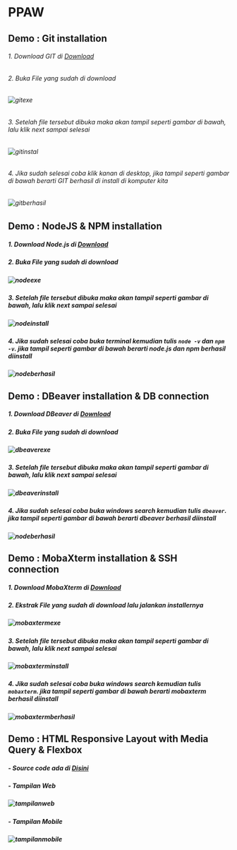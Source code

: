 # PPAW

## Demo : Git installation

###### 1. Download GIT di [Download](https://git-scm.com/downloads)
###### 2. Buka File yang sudah di download 
###### ![gitexe](https://github.com/DwiBagiaSantosa/PPAW/blob/main/img/downloadan%20git.png)
###### 3. Setelah file tersebut dibuka maka akan tampil seperti gambar di bawah, lalu klik next sampai selesai
###### ![gitinstal](https://github.com/DwiBagiaSantosa/PPAW/blob/main/img/installgit.png)
###### 4. Jika sudah selesai coba klik kanan di desktop, jika tampil seperti gambar di bawah berarti GIT berhasil di install di komputer kita
###### ![gitberhasil](https://github.com/DwiBagiaSantosa/PPAW/blob/main/img/gitberhasil.png)

##

## Demo : NodeJS & NPM installation

##### 1. Download Node.js di [Download](https://nodejs.org/en/download/)
##### 2. Buka File yang sudah di download
##### ![nodeexe](https://github.com/DwiBagiaSantosa/PPAW/blob/main/img/nodeinstall.png)
##### 3. Setelah file tersebut dibuka maka akan tampil seperti gambar di bawah, lalu klik next sampai selesai
##### ![nodeinstall](https://github.com/DwiBagiaSantosa/PPAW/blob/main/img/nodeinstalling.png)
##### 4. Jika sudah selesai coba buka terminal kemudian tulis `node -v` dan `npm -v`. jika tampil seperti gambar di bawah berarti node.js dan npm berhasil diinstall
##### ![nodeberhasil](https://github.com/DwiBagiaSantosa/PPAW/blob/main/img/installberhasil.png)


## Demo : DBeaver installation & DB connection

##### 1. Download DBeaver di [Download](https://dbeaver.io/download/)
##### 2. Buka File yang sudah di download
##### ![dbeaverexe](https://github.com/DwiBagiaSantosa/PPAW/blob/main/img/downloadandbeaver.png)
##### 3. Setelah file tersebut dibuka maka akan tampil seperti gambar di bawah, lalu klik next sampai selesai
##### ![dbeaverinstall](https://github.com/DwiBagiaSantosa/PPAW/blob/main/img/dbeaverinstalan.png)
##### 4. Jika sudah selesai coba buka windows search kemudian tulis `dbeaver`. jika tampil seperti gambar di bawah berarti dbeaver berhasil diinstall
##### ![nodeberhasil](https://github.com/DwiBagiaSantosa/PPAW/blob/main/img/dbeaverinstalled.png)



## Demo : MobaXterm installation & SSH connection

##### 1. Download MobaXterm di [Download](https://mobaxterm.mobatek.net/download-home-edition.html)
##### 2. Ekstrak File yang sudah di download lalu jalankan installernya
##### ![mobaxtermexe](https://github.com/DwiBagiaSantosa/PPAW/blob/main/img/mobaxtermexe.png)
##### 3. Setelah file tersebut dibuka maka akan tampil seperti gambar di bawah, lalu klik next sampai selesai
##### ![mobaxterminstall](https://github.com/DwiBagiaSantosa/PPAW/blob/main/img/mobaxterminstall.png)
##### 4. Jika sudah selesai coba buka windows search kemudian tulis `mobaxterm`. jika tampil seperti gambar di bawah berarti mobaxterm berhasil diinstall
##### ![mobaxtermberhasil](https://github.com/DwiBagiaSantosa/PPAW/blob/main/img/mobaxtermberhasil.png)


## Demo : HTML Responsive Layout with Media Query & Flexbox

##### - Source code ada di [Disini](https://github.com/DwiBagiaSantosa/PPAW/tree/main/Demo-HTML%20Responsive%20Layout%20with%20Media%20Query%20%26%20Flexbox)
##### - Tampilan Web
##### ![tampilanweb](https://github.com/DwiBagiaSantosa/PPAW/blob/main/img/tampilanweb.png)
##### - Tampilan Mobile
##### ![tampilanmobile](https://github.com/DwiBagiaSantosa/PPAW/blob/main/img/tampilanmobile.png)
